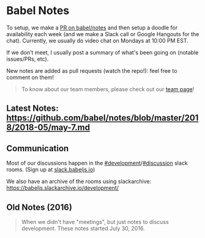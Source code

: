 # Babel Notes

To setup, we make a [PR on babel/notes](https://github.com/babel/notes/pulls?q=is%3Apr+is%3Aclosed) and then setup a doodle for availability each week (and we make a Slack call or Google Hangouts for the chat). Currently, we usually do video chat on Mondays at 10:00 PM EST.

If we don't meet, I usually post a summary of what's been going on (notable issues/PRs, etc).

New notes are added as pull requests (watch the repo!): feel free to comment on them!

> To know about our team members, please check out our [team page](https://babeljs.io/team)!

## Latest Notes: https://github.com/babel/notes/blob/master/2018/2018-05/may-7.md

## Communication

Most of our discussions happen in the [#development](https://babeljs.slack.com/messages/development)/[#discussion](https://babeljs.slack.com/messages/discussion) slack rooms. (Sign up at [slack.babeljs.io](http://slack.babeljs.io/))

We also have an archive of the rooms using slackarchive: https://babeljs.slackarchive.io/development/

## Old Notes (2016)

> When we didn't have "meetings", but just notes to discuss development.
> These notes started July 30, 2016.
